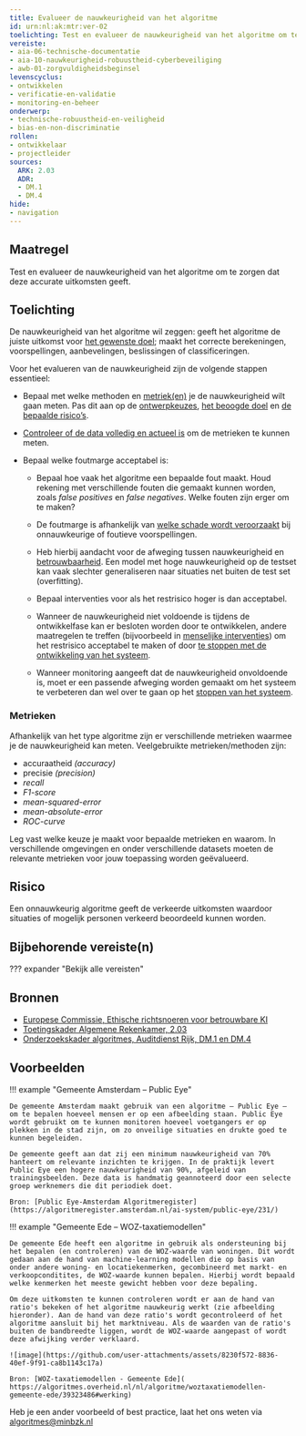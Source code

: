 ```yaml
---
title: Evalueer de nauwkeurigheid van het algoritme
id: urn:nl:ak:mtr:ver-02
toelichting: Test en evalueer de nauwkeurigheid van het algoritme om te zorgen dat deze accurate uitkomsten geeft. 
vereiste:
- aia-06-technische-documentatie
- aia-10-nauwkeurigheid-robuustheid-cyberbeveiliging
- awb-01-zorgvuldigheidsbeginsel
levenscyclus:
- ontwikkelen
- verificatie-en-validatie
- monitoring-en-beheer
onderwerp:
- technische-robuustheid-en-veiligheid
- bias-en-non-discriminatie
rollen:
- ontwikkelaar
- projectleider
sources:
  ARK: 2.03
  ADR: 
  - DM.1
  - DM.4
hide:
- navigation
---
```


<!-- tags -->

## Maatregel
Test en evalueer de nauwkeurigheid van het algoritme om te zorgen dat deze accurate uitkomsten geeft. 

## Toelichting
De nauwkeurigheid van het algoritme wil zeggen: geeft het algoritme de juiste uitkomst voor [het gewenste doel](1-pba-02-formuleren-doelstelling.md); maakt het correcte berekeningen, voorspellingen, aanbevelingen, beslissingen of classificeringen. 

Voor het evalueren van de nauwkeurigheid zijn de volgende stappen essentieel:

- Bepaal met welke methoden en [metriek(en)](#metrieken) je de nauwkeurigheid wilt gaan meten. Pas dit aan op de [ontwerpkeuzes](../../levenscyclus/ontwerp.md), [het beoogde doel](1-pba-02-formuleren-doelstelling.md) en [de bepaalde risico’s](2-owp-06-impactanalyse.md). 
- [Controleer of de data volledig en actueel is](3-dat-01-datakwaliteit.md) om de metrieken te kunnen meten.
- Bepaal welke foutmarge acceptabel is:

    - Bepaal hoe vaak het algoritme een bepaalde fout maakt. Houd rekening met verschillende fouten die gemaakt kunnen worden, zoals *false positives* en *false negatives*. Welke fouten zijn erger om te maken? 
    - De foutmarge is afhankelijk van [welke schade wordt veroorzaakt](2-owp-06-impactanalyse.md) bij onnauwkeurige of foutieve voorspellingen.
    - Heb hierbij aandacht voor de afweging tussen nauwkeurigheid en [betrouwbaarheid](5-ver-06-evalueer-betrouwbaarheid.md). Een model met hoge nauwkeurigheid op de testset kan vaak slechter generaliseren naar situaties net buiten de test set (overfitting).
    - Bepaal interventies voor als het restrisico hoger is dan acceptabel.

    - Wanneer de nauwkeurigheid niet voldoende is tijdens de ontwikkelfase kan er besloten worden door te ontwikkelen, andere maatregelen te treffen (bijvoorbeeld in [menselijke interventies](../../onderwerpen/menselijke-controle.md)) om het restrisico acceptabel te maken of door [te stoppen met de ontwikkeling van het systeem](../../levenscyclus/uitfaseren.md). 
    - Wanneer monitoring aangeeft dat de nauwkeurigheid onvoldoende is, moet er een passende afweging worden gemaakt om het systeem te verbeteren dan wel over te gaan op het [stoppen van het systeem](4-owk-02-stopzetten-gebruik.md).

### Metrieken
Afhankelijk van het type algoritme zijn er verschillende metrieken waarmee je de nauwkeurigheid kan meten. Veelgebruikte metrieken/methoden zijn:

- accuraatheid *(accuracy)*
- precisie *(precision)*
- *recall*
- *F1-score*
- *mean-squared-error*
- *mean-absolute-error*
- *ROC-curve*

Leg vast welke keuze je maakt voor bepaalde metrieken en waarom. In verschillende omgevingen en onder verschillende datasets moeten de relevante metrieken voor jouw toepassing worden geëvalueerd.

## Risico
Een onnauwkeurig algoritme geeft de verkeerde uitkomsten waardoor situaties of mogelijk personen verkeerd beoordeeld kunnen worden. 

## Bijbehorende vereiste(n)

??? expander "Bekijk alle vereisten"
    <!-- list_vereisten_on_maatregelen_page -->

## Bronnen
- [Europese Commissie, Ethische richtsnoeren voor betrouwbare KI](https://digital-strategy.ec.europa.eu/nl/library/ethics-guidelines-trustworthy-ai)
- [Toetingskader Algemene Rekenkamer, 2.03](https://www.rekenkamer.nl/onderwerpen/algoritmes/documenten/publicaties/2024/05/15/het-toetsingskader-aan-de-slag)
- [Onderzoekskader algoritmes, Auditdienst Rijk, DM.1 en DM.4](https://minbzk.github.io/Algoritmekader/voldoen-aan-wetten-en-regels/hulpmiddelen/onderzoekskader-adr/)

## Voorbeelden

!!! example "Gemeente Amsterdam – Public Eye"

	De gemeente Amsterdam maakt gebruik van een algoritme – Public Eye – om te bepalen hoeveel mensen er op een afbeelding staan. Public Eye wordt gebruikt om te kunnen monitoren hoeveel voetgangers er op plekken in de stad zijn, om zo onveilige situaties en drukte goed te kunnen begeleiden.
	
	De gemeente geeft aan dat zij een minimum nauwkeurigheid van 70% hanteert om relevante inzichten te krijgen. In de praktijk levert Public Eye een hogere nauwkeurigheid van 90%, afgeleid van trainingsbeelden. Deze data is handmatig geannoteerd door een selecte groep werknemers die dit periodiek doet.
	
	Bron: [Public Eye-Amsterdam Algoritmeregister](https://algoritmeregister.amsterdam.nl/ai-system/public-eye/231/)


!!! example "Gemeente Ede – WOZ-taxatiemodellen"

	De gemeente Ede heeft een algoritme in gebruik als ondersteuning bij het bepalen (en controleren) van de WOZ-waarde van woningen. Dit wordt gedaan aan de hand van machine-learning modellen die op basis van onder andere woning- en locatiekenmerken, gecombineerd met markt- en verkoopconditites, de WOZ-waarde kunnen bepalen. Hierbij wordt bepaald welke kenmerken het meeste gewicht hebben voor deze bepaling.
	
	Om deze uitkomsten te kunnen controleren wordt er aan de hand van ratio's bekeken of het algoritme nauwkeurig werkt (zie afbeelding hieronder). Aan de hand van deze ratio's wordt gecontroleerd of het algoritme aansluit bij het marktniveau. Als de waarden van de ratio's buiten de bandbreedte liggen, wordt de WOZ-waarde aangepast of wordt deze afwijking verder verklaard.

	![image](https://github.com/user-attachments/assets/8230f572-8836-40ef-9f91-ca8b1143c17a)

	Bron: [WOZ-taxatiemodellen - Gemeente Ede]( https://algoritmes.overheid.nl/nl/algoritme/woztaxatiemodellen-gemeente-ede/39323486#werking)
 
Heb je een ander voorbeeld of best practice, laat het ons weten via [algoritmes@minbzk.nl](mailto:algoritmes@minbzk.nl)  
